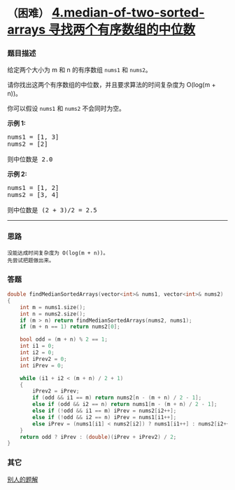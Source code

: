 # `（困难）`  [4.median-of-two-sorted-arrays 寻找两个有序数组的中位数](https://leetcode-cn.com/problems/median-of-two-sorted-arrays/)

### 题目描述
<p>给定两个大小为 m 和 n 的有序数组&nbsp;<code>nums1</code> 和&nbsp;<code>nums2</code>。</p>

<p>请你找出这两个有序数组的中位数，并且要求算法的时间复杂度为&nbsp;O(log(m + n))。</p>

<p>你可以假设&nbsp;<code>nums1</code>&nbsp;和&nbsp;<code>nums2</code>&nbsp;不会同时为空。</p>

<p><strong>示例 1:</strong></p>

<pre>nums1 = [1, 3]
nums2 = [2]

则中位数是 2.0
</pre>

<p><strong>示例 2:</strong></p>

<pre>nums1 = [1, 2]
nums2 = [3, 4]

则中位数是 (2 + 3)/2 = 2.5
</pre>


---
### 思路
```
没能达成时间复杂度为 O(log(m + n))。
先尝试把题做出来。
```


### 答题
``` C++
double findMedianSortedArrays(vector<int>& nums1, vector<int>& nums2)
{
	int m = nums1.size();
	int n = nums2.size();
	if (m > n) return findMedianSortedArrays(nums2, nums1);
	if (m + n == 1) return nums2[0];

	bool odd = (m + n) % 2 == 1;
	int i1 = 0;
	int i2 = 0;
	int iPrev2 = 0;
	int iPrev = 0;

	while (i1 + i2 < (m + n) / 2 + 1)
	{
		iPrev2 = iPrev;
		if (odd && i1 == m) return nums2[n - (m + n) / 2 - 1];
		else if (odd && i2 == n) return nums1[m - (m + n) / 2 - 1];
		else if (!odd && i1 == m) iPrev = nums2[i2++];
		else if (!odd && i2 == n) iPrev = nums1[i1++];
		else iPrev = (nums1[i1] < nums2[i2]) ? nums1[i1++] : nums2[i2++];
	}
	return odd ? iPrev : (double)(iPrev + iPrev2) / 2;
}
```

### 其它

[别人的题解](https://leetcode-cn.com/problems/median-of-two-sorted-arrays/solution/4-xun-zhao-liang-ge-you-xu-shu-zu-de-zhong-wei-shu/)
